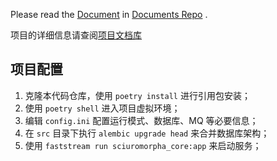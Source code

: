 Please read the [Document](https://github.com/Sciuromorpha/Documents/blob/main/README.md) in [Documents Repo](https://github.com/Sciuromorpha/Documents) .

项目的详细信息请查阅[项目文档库](https://github.com/Sciuromorpha/Documents)

## 项目配置

1. 克隆本代码仓库，使用 `poetry install` 进行引用包安装；
2. 使用 `poetry shell` 进入项目虚拟环境；
3. 编辑 `config.ini` 配置运行模式、数据库、MQ 等必要信息；
4. 在 `src` 目录下执行 `alembic upgrade head` 来合并数据库架构；
5. 使用 `faststream run sciuromorpha_core:app` 来启动服务；